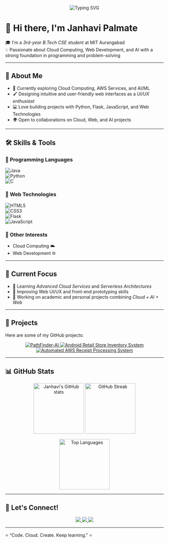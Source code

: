 <!-- Typing SVG Header -->
<p align="center">
  <img src="https://readme-typing-svg.herokuapp.com?font=Fira+Code&pause=1000&color=FF5C8D&center=true&vCenter=true&width=600&lines=Cloud+Enthusiast;Web+Developer;AI+Explorer;Coder+%7C+Problem+Solver" alt="Typing SVG" />
</p>

# 👋 Hi there, I'm Janhavi Palmate

🎓 I'm a *3rd-year B.Tech CSE student* at MIT Aurangabad  
💡 Passionate about Cloud Computing, Web Development, and AI with a strong foundation in programming and problem-solving  

---

## 🚀 About Me  
- 🌱 Currently exploring Cloud Computing, AWS Services, and AI/ML  
- 🖌 Designing intuitive and user-friendly web interfaces as a *UI/UX enthusiast*  
- 💻 Love building projects with Python, Flask, JavaScript, and Web Technologies  
- 🌍 Open to collaborations on Cloud, Web, and AI projects  

---

## 🛠 Skills & Tools  

### 🔹 Programming Languages  
![Java](https://img.shields.io/badge/Java-007396?style=for-the-badge&logo=java&logoColor=white)  
![Python](https://img.shields.io/badge/Python-3776AB?style=for-the-badge&logo=python&logoColor=white)  
![C](https://img.shields.io/badge/C-00599C?style=for-the-badge&logo=c&logoColor=white)  
  

### 🔹 Web Technologies  
![HTML5](https://img.shields.io/badge/HTML5-E34F26?style=for-the-badge&logo=html5&logoColor=white)  
![CSS3](https://img.shields.io/badge/CSS3-1572B6?style=for-the-badge&logo=css3&logoColor=white)  
![Flask](https://img.shields.io/badge/Flask-000000?style=for-the-badge&logo=flask&logoColor=white)  
![JavaScript](https://img.shields.io/badge/JavaScript-F7DF1E?style=for-the-badge&logo=javascript&logoColor=black)  

### 🔹 Other Interests  
- Cloud Computing ☁️  
- Web Development 🌐  

---

## 📌 Current Focus  
- 📖 Learning *Advanced Cloud Services* and *Serverless Architectures*  
- 🎨 Improving Web UI/UX and front-end prototyping skills  
- 🔨 Working on academic and personal projects combining *Cloud + AI + Web*  

---

## 💼 Projects  
Here are some of my GitHub projects:  

<p align="center">
  <a href="https://github.com/janhvi9101/-PathFinder-AI" target="_blank">
    <img src="https://img.shields.io/badge/PathFinder-AI-Python-blue?style=for-the-badge" alt="PathFinder-AI" />
  </a>
  <a href="https://github.com/janhvi9101/Android-Retail-Store-Inventory-System" target="_blank">
    <img src="https://img.shields.io/badge/Android-Retail-Store-Inventory-System-Java-green?style=for-the-badge" alt="Android Retail Store Inventory System" />
  </a>
  <a href="https://github.com/janhvi9101/Automated_AWS_ReceiptProcessingSystem" target="_blank">
    <img src="https://img.shields.io/badge/AWS-ReceiptProcessingSystem-Python-orange?style=for-the-badge" alt="Automated AWS Receipt Processing System" />
  </a>
</p>


 

---

## 📊 GitHub Stats  

<p align="center">
  <img src="https://github-readme-stats.vercel.app/api?username=janhvi9101&show_icons=true&theme=radical" alt="Janhavi's GitHub stats" height="160"/>
  <img src="https://github-readme-streak-stats.herokuapp.com/?user=janhvi9101&theme=radical" alt="GitHub Streak" height="160"/>
</p>

<p align="center">
  <img src="https://github-readme-stats.vercel.app/api/top-langs/?username=janhvi9101&layout=compact&theme=radical" alt="Top Languages" height="160"/>
</p>


---

## 🤝 Let's Connect!  

<p align="center">
  <a href="https://www.linkedin.com/in/janhavi-palmate-07233a287" target="_blank">
    <img src="https://img.shields.io/badge/LinkedIn-%230077B5.svg?&style=for-the-badge&logo=linkedin&logoColor=white" />
  </a>
  <a href="mailto:janhavi@example.com" target="_blank">
    <img src="https://img.shields.io/badge/Gmail-D14836.svg?&style=for-the-badge&logo=gmail&logoColor=white" />
  </a>
  <a href="https://github.com/janhavi9101" target="_blank">
    <img src="https://img.shields.io/badge/GitHub-100000.svg?&style=for-the-badge&logo=github&logoColor=white" />
  </a>
</p>

---

⭐ “Code. Cloud. Create. Keep learning.” ⭐


